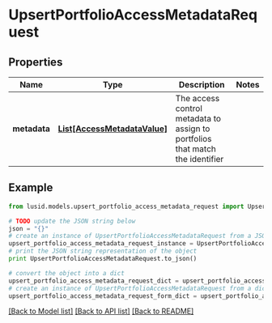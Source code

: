 # UpsertPortfolioAccessMetadataRequest


## Properties
Name | Type | Description | Notes
------------ | ------------- | ------------- | -------------
**metadata** | [**List[AccessMetadataValue]**](AccessMetadataValue.md) | The access control metadata to assign to portfolios that match the identifier | 

## Example

```python
from lusid.models.upsert_portfolio_access_metadata_request import UpsertPortfolioAccessMetadataRequest

# TODO update the JSON string below
json = "{}"
# create an instance of UpsertPortfolioAccessMetadataRequest from a JSON string
upsert_portfolio_access_metadata_request_instance = UpsertPortfolioAccessMetadataRequest.from_json(json)
# print the JSON string representation of the object
print UpsertPortfolioAccessMetadataRequest.to_json()

# convert the object into a dict
upsert_portfolio_access_metadata_request_dict = upsert_portfolio_access_metadata_request_instance.to_dict()
# create an instance of UpsertPortfolioAccessMetadataRequest from a dict
upsert_portfolio_access_metadata_request_form_dict = upsert_portfolio_access_metadata_request.from_dict(upsert_portfolio_access_metadata_request_dict)
```
[[Back to Model list]](../README.md#documentation-for-models) [[Back to API list]](../README.md#documentation-for-api-endpoints) [[Back to README]](../README.md)


